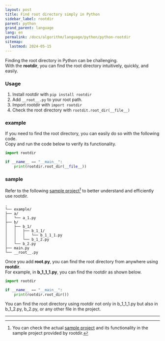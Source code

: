 ```yaml
---
layout: post
title: Find root directory simply in Python
sidebar_label: rootdir
parent: python
grand_parent: language
lang: en
permalink: /docs/algorithm/language/python/python-rootdir
sitemap:
  lastmod: 2024-05-15
---
```


Finding the root directory in Python can be challenging.  
With the **rootdir**, you can find the root directory intuitively, quickly, and easily.

### Usage

1. Install rootdir with `pip install rootdir`
2. Add `__root__.py` to your root path.
3. Import rootdir with `import rootdir`
4. Check the root directory with `rootdit.root_dir(__file__)`

### example

If you need to find the root directory, you can easily do so with the following code.  
Copy and run the code below to verify its functionality.

```python
import rootdir

if __name__ == "__main__":
    print(rootdir.root_dir(__file__))
```

### sample

Refer to the following <u>sample project</u>[^1] to better understand and efficiently use rootdir.  

```
.
└── example/
├── a/
│   └── a_1.py
├── b/
│   ├── b_1/
│   │   ├── b_1_1/
│   │   │   └── b_1_1_1.py
│   │   └── b_1_2.py
│   └── b_2.py
├── main.py
└── __root__.py
```

Once you add **__root__.py**, you can find the root directory from anywhere using **rootdir**.  
For example, in **b_1_1_1.py**, you can find the rootdir as shown below.

```python
import rootdir

if __name__ == "__main__":
    print(rootdir.root_dir())
```

You can find the root directory using rootdir not only in b_1_1_1.py but also in b_1_2.py, b_2.py, or any other file in the project.

---

[^1]: You can check the actual [sample project](https://github.com/meansoup/rootdir/tree/main/sample) and its functionality in the sample project provided by rootdir.
